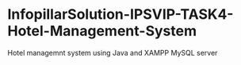 # InfopillarSolution-IPSVIP-TASK4-Hotel-Management-System
Hotel managemnt system using Java and XAMPP MySQL server
